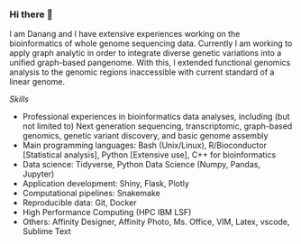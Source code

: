 ### Hi there 👋


I am Danang and I have extensive experiences working on the bioinformatics of whole genome sequencing data. Currently I am working to apply graph analytic in order to integrate diverse genetic variations into a unified graph-based pangenome. With this, I extended functional genomics analysis to the genomic regions inaccessible with current standard of a linear genome. 

*Skills*

-	Professional experiences in bioinformatics data analyses, including (but not limited to) Next generation sequencing, transcriptomic, graph-based genomics, genetic variant discovery, and basic genome assembly
-	Main programming languages: Bash (Unix/Linux), R/Bioconductor [Statistical analysis], Python [Extensive use], C++ for bioinformatics
-	Data science: Tidyverse, Python Data Science (Numpy, Pandas, Jupyter)
-	Application development: Shiny, Flask, Plotly
-	Computational pipelines: Snakemake 
-	Reproducible data: Git, Docker
-	High Performance Computing (HPC IBM LSF)
-	Others: Affinity Designer, Affinity Photo, Ms. Office, VIM, Latex, vscode, Sublime Text


